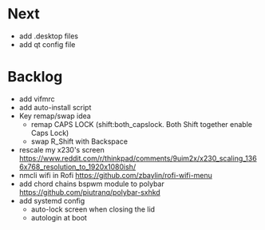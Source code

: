 # Next

- add .desktop files
- add qt config file

# Backlog

- add vifmrc
- add auto-install script
- Key remap/swap idea
  - remap CAPS LOCK (shift:both_capslock. Both Shift together enable Caps Lock)
  - swap R_Shift with Backspace
- rescale my x230's screen
  https://www.reddit.com/r/thinkpad/comments/9uim2x/x230_scaling_1366x768_resolution_to_1920x1080ish/
- nmcli wifi in Rofi https://github.com/zbaylin/rofi-wifi-menu
- add chord chains bspwm module to polybar
  https://github.com/piutranq/polybar-sxhkd
- add systemd config
  - auto-lock screen when closing the lid
  - autologin at boot
